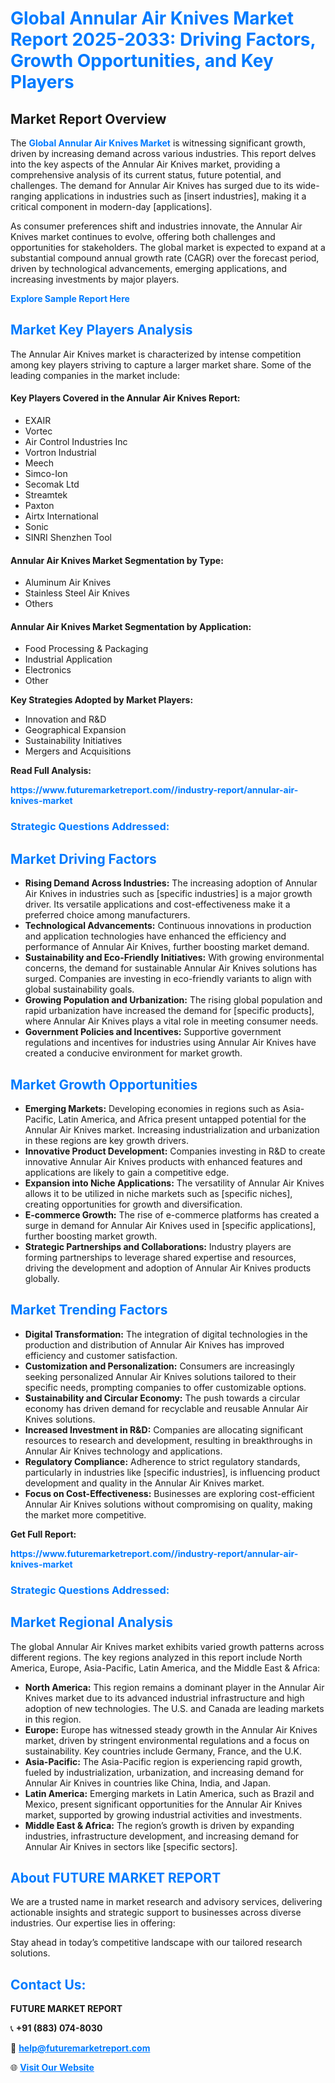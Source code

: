 <h1 style="color: #007BFF;">Global Annular Air Knives Market Report 2025-2033: Driving Factors, Growth Opportunities, and Key Players</h1>

<section id="overview">
<h2>Market Report Overview</h2>
<p>The <a href="https://www.futuremarketreport.com//industry-report/annular-air-knives-market" style="color: #007BFF; text-decoration: none;"><strong>Global Annular Air Knives Market</strong></a> is witnessing significant growth, driven by increasing demand across various industries. This report delves into the key aspects of the Annular Air Knives market, providing a comprehensive analysis of its current status, future potential, and challenges. The demand for Annular Air Knives has surged due to its wide-ranging applications in industries such as [insert industries], making it a critical component in modern-day [applications].</p>
<p>As consumer preferences shift and industries innovate, the Annular Air Knives market continues to evolve, offering both challenges and opportunities for stakeholders. The global market is expected to expand at a substantial compound annual growth rate (CAGR) over the forecast period, driven by technological advancements, emerging applications, and increasing investments by major players.</p>
</section>

<section id="overview">
<p><a href="https://www.futuremarketreport.com//request-sample/reportId=87575" style="color: #007BFF; text-decoration: none;"><strong>Explore Sample Report Here</strong></a></p>
</section>

<section id="key-players">
<h2 style="color: #007BFF;">Market Key Players Analysis</h2>
<p>The Annular Air Knives market is characterized by intense competition among key players striving to capture a larger market share. Some of the leading companies in the market include:</p>
<h4>Key Players Covered in the Annular Air Knives Report:</h4>
<ul><li>EXAIR</li><li>Vortec</li><li>Air Control Industries Inc</li><li>Vortron Industrial</li><li>Meech</li><li>Simco-Ion</li><li>Secomak Ltd</li><li>Streamtek</li><li>Paxton</li><li>Airtx International</li><li>Sonic</li><li>SINRI Shenzhen Tool</li></ul>
<h4>Annular Air Knives Market Segmentation by Type:</h4>
<ul><li>Aluminum Air Knives</li><li>Stainless Steel Air Knives</li><li>Others</li></ul>

<h4>Annular Air Knives Market Segmentation by Application:</h4>
<ul><li>Food Processing &amp; Packaging</li><li>Industrial Application</li><li>Electronics</li><li>Other</li></ul>
<p><strong>Key Strategies Adopted by Market Players:</strong></p>
<ul>
<li>Innovation and R&D</li>
<li>Geographical Expansion</li>
<li>Sustainability Initiatives</li>
<li>Mergers and Acquisitions</li>
</ul>
</section>

<section>
<p><strong>Read Full Analysis: </strong></p><a href="https://www.futuremarketreport.com//industry-report/annular-air-knives-market" style="color: #007BFF; text-decoration: none;"><strong>https://www.futuremarketreport.com//industry-report/annular-air-knives-market</strong></a>
<h3 style="color: #007BFF;">Strategic Questions Addressed:</h3>
</section>

<section id="driving-factors">
<h2 style="color: #007BFF;">Market Driving Factors</h2>
<ul>
<li><strong>Rising Demand Across Industries:</strong> The increasing adoption of Annular Air Knives in industries such as [specific industries] is a major growth driver. Its versatile applications and cost-effectiveness make it a preferred choice among manufacturers.</li>
<li><strong>Technological Advancements:</strong> Continuous innovations in production and application technologies have enhanced the efficiency and performance of Annular Air Knives, further boosting market demand.</li>
<li><strong>Sustainability and Eco-Friendly Initiatives:</strong> With growing environmental concerns, the demand for sustainable Annular Air Knives solutions has surged. Companies are investing in eco-friendly variants to align with global sustainability goals.</li>
<li><strong>Growing Population and Urbanization:</strong> The rising global population and rapid urbanization have increased the demand for [specific products], where Annular Air Knives plays a vital role in meeting consumer needs.</li>
<li><strong>Government Policies and Incentives:</strong> Supportive government regulations and incentives for industries using Annular Air Knives have created a conducive environment for market growth.</li>
</ul>
</section>

<section id="growth-opportunities">
<h2 style="color: #007BFF;">Market Growth Opportunities</h2>
<ul>
<li><strong>Emerging Markets:</strong> Developing economies in regions such as Asia-Pacific, Latin America, and Africa present untapped potential for the Annular Air Knives market. Increasing industrialization and urbanization in these regions are key growth drivers.</li>
<li><strong>Innovative Product Development:</strong> Companies investing in R&D to create innovative Annular Air Knives products with enhanced features and applications are likely to gain a competitive edge.</li>
<li><strong>Expansion into Niche Applications:</strong> The versatility of Annular Air Knives allows it to be utilized in niche markets such as [specific niches], creating opportunities for growth and diversification.</li>
<li><strong>E-commerce Growth:</strong> The rise of e-commerce platforms has created a surge in demand for Annular Air Knives used in [specific applications], further boosting market growth.</li>
<li><strong>Strategic Partnerships and Collaborations:</strong> Industry players are forming partnerships to leverage shared expertise and resources, driving the development and adoption of Annular Air Knives products globally.</li>
</ul>
</section>

<section id="trending-factors">
<h2 style="color: #007BFF;">Market Trending Factors</h2>
<ul>
<li><strong>Digital Transformation:</strong> The integration of digital technologies in the production and distribution of Annular Air Knives has improved efficiency and customer satisfaction.</li>
<li><strong>Customization and Personalization:</strong> Consumers are increasingly seeking personalized Annular Air Knives solutions tailored to their specific needs, prompting companies to offer customizable options.</li>
<li><strong>Sustainability and Circular Economy:</strong> The push towards a circular economy has driven demand for recyclable and reusable Annular Air Knives solutions.</li>
<li><strong>Increased Investment in R&D:</strong> Companies are allocating significant resources to research and development, resulting in breakthroughs in Annular Air Knives technology and applications.</li>
<li><strong>Regulatory Compliance:</strong> Adherence to strict regulatory standards, particularly in industries like [specific industries], is influencing product development and quality in the Annular Air Knives market.</li>
<li><strong>Focus on Cost-Effectiveness:</strong> Businesses are exploring cost-efficient Annular Air Knives solutions without compromising on quality, making the market more competitive.</li>
</ul>
</section>

<section>
<p><strong>Get Full Report: </strong></p><a href="https://www.futuremarketreport.com//industry-report/annular-air-knives-market" style="color: #007BFF; text-decoration: none;"><strong>https://www.futuremarketreport.com//industry-report/annular-air-knives-market</strong></a>
<h3 style="color: #007BFF;">Strategic Questions Addressed:</h3>
</section>


<section id="regional-analysis">
<h2 style="color: #007BFF;">Market Regional Analysis</h2>
<p>The global Annular Air Knives market exhibits varied growth patterns across different regions. The key regions analyzed in this report include North America, Europe, Asia-Pacific, Latin America, and the Middle East & Africa:</p>
<ul>
<li><strong>North America:</strong> This region remains a dominant player in the Annular Air Knives market due to its advanced industrial infrastructure and high adoption of new technologies. The U.S. and Canada are leading markets in this region.</li>
<li><strong>Europe:</strong> Europe has witnessed steady growth in the Annular Air Knives market, driven by stringent environmental regulations and a focus on sustainability. Key countries include Germany, France, and the U.K.</li>
<li><strong>Asia-Pacific:</strong> The Asia-Pacific region is experiencing rapid growth, fueled by industrialization, urbanization, and increasing demand for Annular Air Knives in countries like China, India, and Japan.</li>
<li><strong>Latin America:</strong> Emerging markets in Latin America, such as Brazil and Mexico, present significant opportunities for the Annular Air Knives market, supported by growing industrial activities and investments.</li>
<li><strong>Middle East & Africa:</strong> The region’s growth is driven by expanding industries, infrastructure development, and increasing demand for Annular Air Knives in sectors like [specific sectors].</li>
</ul>
</section>

<footer>
<h2 style="color: #007BFF;">About FUTURE MARKET REPORT</h2>
<p>We are a trusted name in market research and advisory services, delivering actionable insights and strategic support to businesses across diverse industries. Our expertise lies in offering:</p>

<p>Stay ahead in today’s competitive landscape with our tailored research solutions.</p>

<h2 style="color: #007BFF;">Contact Us:</h2>
<p><strong>FUTURE MARKET REPORT</strong></p>
<p>📞 <strong>+91 (883) 074-8030</strong></p>
<p>📧 <strong><a href="mailto:help@futuremarketreport.com" style="color: #007BFF;">help@futuremarketreport.com</a></strong></p>
<p>🌐 <strong><a href="https://www.futuremarketreport.com/" style="color: #007BFF;">Visit Our Website</a></strong></p>
</footer>
